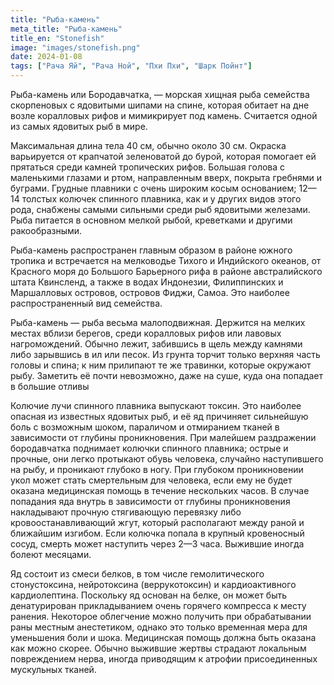 ```yaml
---
title: "Рыба-камень"
meta_title: "Рыба-камень"
title_en: "Stonefish"
image: "images/stonefish.png"
date: 2024-01-08
tags: ["Рача Яй", "Рача Ной", "Пхи Пхи", "Шарк Пойнт"]
---
```


Рыба-камень или Бородавчатка, — морская хищная рыба семейства скорпеновых с ядовитыми шипами на спине, которая обитает на дне возле коралловых рифов и мимикрирует под камень. Считается одной из самых ядовитых рыб в мире.

Максимальная длина тела 40 см, обычно около 30 см. Окраска варьируется от крапчатой зеленоватой до бурой, которая помогает ей прятаться среди камней тропических рифов. Большая голова с маленькими глазами и ртом, направленным вверх, покрыта гребнями и буграми. Грудные плавники с очень широким косым основанием; 12—14 толстых колючек спинного плавника, как и у других видов этого рода, снабжены самыми сильными среди рыб ядовитыми железами. Рыба питается в основном мелкой рыбой, креветками и другими ракообразными.

Рыба-камень распространен главным образом в районе южного тропика и встречается на мелководье Тихого и Индийского океанов, от Красного моря до Большого Барьерного рифа в районе австралийского штата Квинсленд, а также в водах Индонезии, Филиппинских и Маршалловых островов, островов Фиджи, Самоа. Это наиболее распространенный вид семейства.

Рыба-камень — рыба весьма малоподвижная. Держится на мелких местах вблизи берегов, среди коралловых рифов или лавовых нагромождений. Обычно лежит, забившись в щель между камнями либо зарывшись в ил или песок. Из грунта торчит только верхняя часть головы и спина; к ним прилипают те же травинки, которые окружают рыбу. Заметить её почти невозможно, даже на суше, куда она попадает в большие отливы

Колючие лучи спинного плавника выпускают токсин. Это наиболее опасная из известных ядовитых рыб, и её яд причиняет сильнейшую боль с возможным шоком, параличом и отмиранием тканей в зависимости от глубины проникновения. При малейшем раздражении бородавчатка поднимает колючки спинного плавника; острые и прочные, они легко протыкают обувь человека, случайно наступившего на рыбу, и проникают глубоко в ногу. При глубоком проникновении укол может стать смертельным для человека, если ему не будет оказана медицинская помощь в течение нескольких часов. В случае попадания яда внутрь в зависимости от глубины проникновения накладывают прочную стягивающую перевязку либо кровоостанавливающий жгут, который располагают между раной и ближайшим изгибом. Если колючка попала в крупный кровеносный сосуд, смерть может наступить через 2—3 часа. Выжившие иногда болеют месяцами.

Яд состоит из смеси белков, в том числе гемолитического стонустоксина, нейротоксина (веррукотоксин) и кардиоактивного кардиолептина. Поскольку яд основан на белке, он может быть денатурирован прикладыванием очень горячего компресса к месту ранения. Некоторое облегчение можно получить при обрабатывании раны местным анестетиком, однако это только временная мера для уменьшения боли и шока. Медицинская помощь должна быть оказана как можно скорее. Обычно выжившие жертвы страдают локальным повреждением нерва, иногда приводящим к атрофии присоединенных мускульных тканей.
